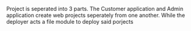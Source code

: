 Project is seperated into 3 parts. 
The Customer application and Admin application create web projects seperately from one another. While the deployer acts a file module to deploy said porjects